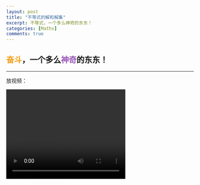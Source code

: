 ```yaml
---
layout: post
title: "不等式的解和解集"
excerpt: 不等式，一个多么神奇的东东！
categories: [Maths]
comments: true
---
```


## <font color="f39c12">奋斗</font>，一个多么<font color="9b59b6">神奇</font>的东东！

---

放视频：

<video width="320" height="240" controls="controls" autoplay="autoplay">
  <source src="/video/mp4_1.mp4"/>
</video>
